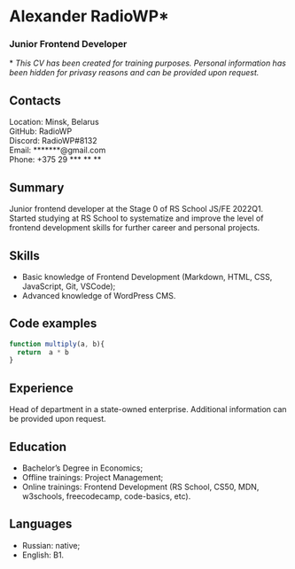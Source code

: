 
# Alexander RadioWP\*


### Junior Frontend Developer


\* *This CV has been created for training purposes. Personal information has been hidden for privasy reasons and can be provided upon request.*


## Contacts

Location: Minsk, Belarus  
GitHub: RadioWP  
Discord: RadioWP#8132  
Email: \*\*\*\*\*\*\*@gmail.com  
Phone: +375 29 \*\*\* \*\* \*\*


## Summary

Junior frontend developer at the Stage 0 of RS School JS/FE 2022Q1. Started studying at RS School to systematize and improve the level of frontend development skills for further career and personal projects.


## Skills

- Basic knowledge of Frontend Development (Markdown, HTML, CSS, JavaScript, Git, VSCode);  
- Advanced knowledge of WordPress CMS.


## Code examples
```js
function multiply(a, b){
  return  a * b
}
```

## Experience

Head of department in a state-owned enterprise. Additional information can be provided upon request.


## Education

- Bachelor’s Degree in Economics;  
- Offline trainings: Project Management;  
- Online trainings: Frontend Development (RS School, CS50, MDN, w3schools, freecodecamp, code-basics, etc).


## Languages

- Russian: native;  
- English: B1.